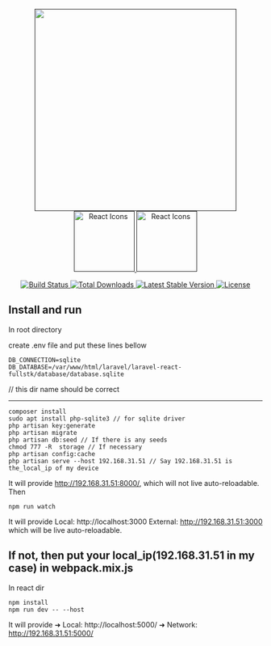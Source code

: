<p align="center">
    <a href="" style="width: 120px; max-width: 250px;" >
        <img src="https://raw.githubusercontent.com/laravel/art/master/logo-lockup/5%20SVG/2%20CMYK/1%20Full%20Color/laravel-logolockup-cmyk-red.svg" max-width="250" width="400">
    </a>
    <a href="" style="width: 120px; max-width: 250px;" >
        <img src="https://adherence.dev/assets/images/logo.png" max-width="250" width="120" alt="React Icons">
    </a>
    <a href="" style="width: 120px; max-width: 250px;" >
        <img src="https://rawgit.com/gorangajic/react-icons/master/react-icons.svg" max-width="250" width="120" alt="React Icons">
    </a>
</p>

<p align="center">
    <a href="https://travis-ci.org/laravel/framework">
        <img src="https://travis-ci.org/laravel/framework.svg" alt="Build Status">
    </a>
    <a href="https://packagist.org/packages/laravel/framework">
        <img src="https://img.shields.io/packagist/dt/laravel/framework" alt="Total Downloads">
    </a>
    <a href="https://packagist.org/packages/laravel/framework">
        <img src="https://img.shields.io/packagist/v/laravel/framework" alt="Latest Stable Version">
    </a>
    <a href="https://packagist.org/packages/laravel/framework">
        <img src="https://img.shields.io/packagist/l/laravel/framework" alt="License">
    </a>
</p>

## Install and run

In root directory 

create .env file and put these lines bellow

```
DB_CONNECTION=sqlite
DB_DATABASE=/var/www/html/laravel/laravel-react-fullstk/database/database.sqlite

```
// this dir name should be correct

------------------------------

```
composer install
sudo apt install php-sqlite3 // for sqlite driver
php artisan key:generate
php artisan migrate
php artisan db:seed // If there is any seeds
chmod 777 -R  storage // If necessary
php artisan config:cache
php artisan serve --host 192.168.31.51 // Say 192.168.31.51 is the_local_ip of my device

```
It will provide http://192.168.31.51:8000/, which will not live auto-reloadable.
Then
```
npm run watch
```
It will provide 
Local: http://localhost:3000
External: http://192.168.31.51:3000
which will be live auto-reloadable.

If not, then put your local_ip(192.168.31.51 in my case) in webpack.mix.js
------------------------------

In react dir
```
npm install
npm run dev -- --host
```
It will provide
  ➜  Local:   http://localhost:5000/
  ➜  Network: http://192.168.31.51:5000/
  

